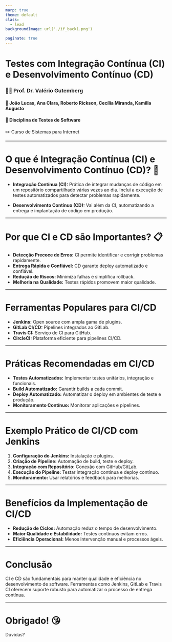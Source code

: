 ```yaml
---
marp: true
theme: default
class: 
  - lead
backgroundImage: url('./if_back1.png')

paginate: true
---
```


# Testes com Integração Contínua (CI) e Desenvolvimento Contínuo (CD)
### :teacher: Prof. Dr. Valério Gutemberg
#### :busts_in_silhouette: João Lucas, Ana Clara, Roberto Rickson, Cecília Miranda, Kamilla Augusto
#### :book: Disciplina de Testes de Software
:pencil2: Curso de Sistemas para Internet

---

# O que é Integração Contínua (CI) e Desenvolvimento Contínuo (CD)? :thinking:

- **Integração Contínua (CI):** Prática de integrar mudanças de código em um repositório compartilhado várias vezes ao dia. Inclui a execução de testes automatizados para detectar problemas rapidamente.

- **Desenvolvimento Contínuo (CD):** Vai além da CI, automatizando a entrega e implantação de código em produção.

---

# Por que CI e CD são Importantes? :clipboard:

- **Detecção Precoce de Erros:** CI permite identificar e corrigir problemas rapidamente.
- **Entrega Rápida e Confiável:** CD garante deploy automatizado e confiável.
- **Redução de Riscos:** Minimiza falhas e simplifica rollback.
- **Melhoria na Qualidade:** Testes rápidos promovem maior qualidade.

---

# Ferramentas Populares para CI/CD

- **Jenkins:** Open source com ampla gama de plugins.
- **GitLab CI/CD:** Pipelines integrados ao GitLab.
- **Travis CI:** Serviço de CI para GitHub.
- **CircleCI:** Plataforma eficiente para pipelines CI/CD.

---

# Práticas Recomendadas em CI/CD

- **Testes Automatizados:** Implementar testes unitários, integração e funcionais.
- **Build Automatizado:** Garantir builds a cada commit.
- **Deploy Automatizado:** Automatizar o deploy em ambientes de teste e produção.
- **Monitoramento Contínuo:** Monitorar aplicações e pipelines.

---

# Exemplo Prático de CI/CD com Jenkins

1. **Configuração do Jenkins:** Instalação e plugins.
2. **Criação de Pipeline:** Automação de build, teste e deploy.
3. **Integração com Repositório:** Conexão com GitHub/GitLab.
4. **Execução do Pipeline:** Testar integração contínua e deploy contínuo.
5. **Monitoramento:** Usar relatórios e feedback para melhorias.

---

# Benefícios da Implementação de CI/CD

- **Redução de Ciclos:** Automação reduz o tempo de desenvolvimento.
- **Maior Qualidade e Estabilidade:** Testes contínuos evitam erros.
- **Eficiência Operacional:** Menos intervenção manual e processos ágeis.

---

# Conclusão 
CI e CD são fundamentais para manter qualidade e eficiência no desenvolvimento de software. Ferramentas como Jenkins, GitLab e Travis CI oferecem suporte robusto para automatizar o processo de entrega contínua.

---

# Obrigado! :kissing_heart:

Dúvidas?
